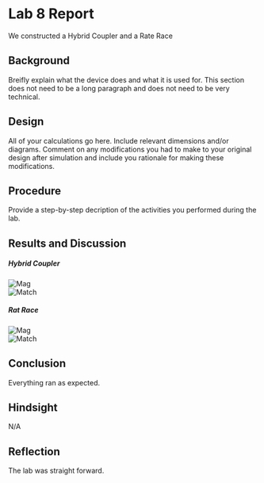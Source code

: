 # Lab 8 Report
We constructed a Hybrid Coupler and a Rate Race

## Background
Breifly explain what the device does and what it is used for. This section does not need to be a long paragraph and does not need to be very technical.

## Design
All of your calculations go here. Include relevant dimensions and/or diagrams. Comment on any modifications you had to make to your original design after simulation and include you rationale for making these modifications.

## Procedure
Provide a step-by-step decription of the activities you performed during the lab.

## Results and Discussion
##### Hybrid Coupler
![Mag](https://github.com/CourseReps/ECEN452-Spring2016/blob/master/Students/FAEspinal/Lab8/Final/Hybrid_Coupler_Magnitude_Plot.png) <br>
![Match](https://github.com/CourseReps/ECEN452-Spring2016/blob/master/Students/FAEspinal/Lab8/Final/Hybrid_Coupler_Matched_Magnitude_Plot.png) <br>

##### Rat Race

![Mag](https://github.com/CourseReps/ECEN452-Spring2016/blob/master/Students/FAEspinal/Lab8/Final/Rat_Race_Magnitude_Plot.png) <br>
![Match](https://github.com/CourseReps/ECEN452-Spring2016/blob/master/Students/FAEspinal/Lab8/Final/Rat_Race_Matching_Magnitude_Plot.png) <br>

## Conclusion
Everything ran as expected. 

## Hindsight
N/A

## Reflection
The lab was straight forward. 
